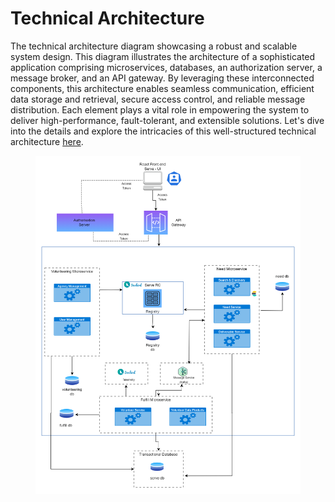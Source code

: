 # Technical Architecture

The technical architecture diagram showcasing a robust and scalable system design. This diagram illustrates the architecture of a sophisticated application comprising microservices, databases, an authorization server, a message broker, and an API gateway. By leveraging these interconnected components, this architecture enables seamless communication, efficient data storage and retrieval, secure access control, and reliable message distribution. Each element plays a vital role in empowering the system to deliver high-performance, fault-tolerant, and extensible solutions. Let's dive into the details and explore the intricacies of this well-structured technical architecture [here](../explore/product-and-developer-guide/).

<figure><img src="../.gitbook/assets/Technical_Architecture-Page-1.drawio (5).png" alt=""><figcaption></figcaption></figure>
